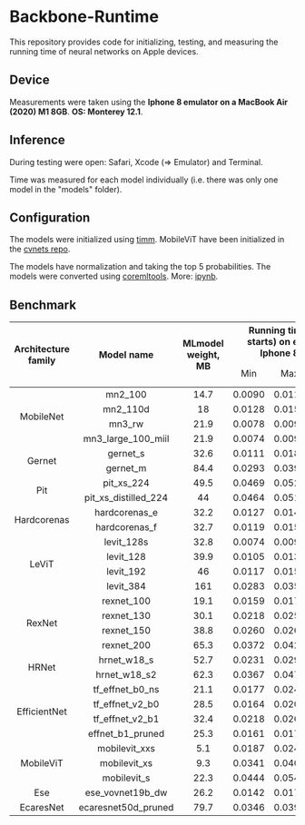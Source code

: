 # Backbone-Runtime
This repository provides code for initializing, testing, and measuring the running time of neural networks on Apple devices.

## Device
Measurements were taken using the **Iphone 8 emulator on a MacBook Air (2020) M1 8GB**.
**OS: Monterey 12.1**.

## Inference
During testing were open: Safari, Xcode (=> Emulator) and Terminal.

Time was measured for each model individually (i.e. there was only one model in the "models" folder).

## Сonfiguration
The models were initialized using [timm](https://github.com/rwightman/pytorch-image-models). MobileViT have been initialized in the [cvnets repo](https://github.com/apple/ml-cvnets/blob/main/main_conversion.py#L26).

The models have normalization and taking the top 5 probabilities. The models were converted using [coremltools](https://github.com/apple/coremltools). More: [ipynb](Create%20models.ipynb).

## Benchmark

<table>
    <thead align="center">
        <tr>
            <th rowspan="2"><span style="font-weight:bold">Architecture family</</th>
            <th rowspan="2">Model name</th>
            <th rowspan="2">MLmodel weight, MB</th>
            <th colspan="3">Running time (100 starts) on emulator Iphone 8, sec</th>
            <th rowspan="2">Average frames / sec</th>
            <th colspan="2">Metrics</th>
            <th rowspan="2">Interpolation</th>
        </tr>
        <tr>
            <td>Min</td>
            <td>Max</td>
            <td>Avg</td>
            <td>ImageNet<br>top-1</td>
            <td>ImageNet<br>top-5</td>
        </tr>
    </thead>
    <tbody align="center">
        <tr>
            <td rowspan="4">MobileNet</td>
            <td align="center">mn2_100</td>
            <td>14.7</td>
            <td>0.0090</td>
            <td>0.0114</td>
            <td>0.0100</td>
            <!-- <td><b>3.39</b></td> -->
            <td><b>99.86482083</b></td>
            <td>72.952</td>
            <td>91.002</td>
            <!-- <td><ins>2.51</ins></td> -->
            <td>bicubic</td>
        </tr>
        <tr>
            <td align="center">mn2_110d</td>
            <td>18</td>
            <td>0.0128</td>
            <td>0.0152</td>
            <td>0.0137</td>
            <td>72.92339643</td>
            <td>75.052</td>
            <td>92.188</td>
            <td>bicubic</td>
        </tr>
        <tr>
            <td align="center">mn3_rw</td>
            <td>21.9</td>
            <td>0.0078</td>
            <td>0.0098</td>
            <td>0.0087</td>
            <td><b>115.1641272</b></td>
            <td>75.63</td>
            <td>92.708</td>
            <td>bicubic</td>
        </tr>
        <tr>
            <td align="center">mn3_large_100_miil</td>
            <td>21.9</td>
            <td>0.0074</td>
            <td>0.0090</td>
            <td>0.0084</td>
            <td><b>118.5257193</b></td>
            <td>77.918</td>
            <td>92.906</td>
            <td>bicubic</td>
        </tr>
        <tr>
            <td rowspan="2">Gernet</td>
            <td align="center">gernet_s</td>
            <td>32.6</td>
            <td>0.0111</td>
            <td>0.0188</td>
            <td>0.0125</td>
            <td>79.71578839</td>
            <td>76.912</td>
            <td>93.134</td>
            <td>bilinear</td>
        </tr>
        <tr>
            <td align="center">gernet_m</td>
            <td>84.4</td>
            <td>0.0293</td>
            <td>0.0397</td>
            <td>0.0309</td>
            <td>32.32946595</td>
            <td>80.746</td>
            <td>95.184</td>
            <td>bilinear</td>
        </tr>
        <tr>
            <td rowspan="2">Pit</td>
            <td align="center">pit_xs_224</td>
            <td>49.5</td>
            <td>0.0469</td>
            <td>0.0520</td>
            <td>0.0495</td>
            <td>20.21368422</td>
            <td>78.188</td>
            <td>94.166</td>
            <td>bicubic</td>
        </tr>
        <tr>
            <td align="center">pit_xs_distilled_224</td>
            <td>44</td>
            <td>0.0464</td>
            <td>0.0514</td>
            <td>0.0493</td>
            <td>20.26778795</td>
            <td>79.304</td>
            <td>94.366</td>
            <td>bicubic</td>
        </tr>
        <tr>
            <td rowspan="2">Hardcorenas</td>
            <td align="center">hardcorenas_e</td>
            <td>32.2</td>
            <td>0.0127</td>
            <td>0.0143</td>
            <td>0.0134</td>
            <td>74.36810751</td>
            <td>77.792</td>
            <td>93.698</td>
            <td>bilinear</td>
        </tr>
        <tr>
            <td align="center">hardcorenas_f</td>
            <td>32.7</td>
            <td>0.0119</td>
            <td>0.0153</td>
            <td>0.0134</td>
            <td>74.43488205</td>
            <td>78.098</td>
            <td>93.804</td>
            <td>bilinear</td>
        </tr>
        <tr>
            <td rowspan="4">LeViT</td>
            <td align="center">levit_128s</td>
            <td>32.8</td>
            <td>0.0074</td>
            <td>0.0098</td>
            <td>0.0088</td>
            <td><b>113.2892364</b></td>
            <td>76.52</td>
            <td>92.866</td>
            <td>bicubic</td>
        </tr>
        <tr>
            <td align="center">levit_128</td>
            <td>39.9</td>
            <td>0.0105</td>
            <td>0.0133</td>
            <td>0.0119</td>
            <td>83.73827357</td>
            <td>78.486</td>
            <td>94.006</td>
            <td>bicubic</td>
        </tr>
        <tr>
            <td align="center">levit_192</td>
            <td>46</td>
            <td>0.0117</td>
            <td>0.0152</td>
            <td>0.0132</td>
            <td>75.49154138</td>
            <td>79.832</td>
            <td>94.786</td>
            <td>bicubic</td>
        </tr>
        <tr>
            <td align="center">levit_384</td>
            <td>161</td>
            <td>0.0283</td>
            <td>0.0355</td>
            <td>0.0297</td>
            <td>33.61994786</td>
            <td>82.588</td>
            <td>96.022</td>
            <td>bicubic</td>
        </tr>
        <tr>
            <td rowspan="4">RexNet</td>
            <td align="center">rexnet_100</td>
            <td>19.1</td>
            <td>0.0159</td>
            <td>0.0175</td>
            <td>0.0167</td>
            <td>59.84410556</td>
            <td>77.858</td>
            <td>93.87</td>
            <td>bicubic</td>
        </tr>
        <tr>
            <td align="center">rexnet_130</td>
            <td>30.1</td>
            <td>0.0218</td>
            <td>0.0251</td>
            <td>0.0231</td>
            <td>43.34531065</td>
            <td>79.5</td>
            <td>94.682</td>
            <td>bicubic</td>
        </tr>
        <tr>
            <td align="center">rexnet_150</td>
            <td>38.8</td>
            <td>0.0260</td>
            <td>0.0268</td>
            <td>0.0267</td>
            <td>37.45697546</td>
            <td>80.31</td>
            <td>95.166</td>
            <td>bicubic</td>
        </tr>
        <tr>
            <td align="center">rexnet_200</td>
            <td>65.3</td>
            <td>0.0372</td>
            <td>0.0428</td>
            <td>0.0388</td>
            <td>25.76275634</td>
            <td>81.628</td>
            <td>95.668</td>
            <td>bicubic</td>
        </tr>
        <tr>
            <td rowspan="2">HRNet</td>
            <td align="center">hrnet_w18_s</td>
            <td>52.7</td>
            <td>0.0231</td>
            <td>0.0298</td>
            <td>0.0253</td>
            <td>39.49241333</td>
            <td>72.34</td>
            <td>90.678</td>
            <td>bilinear</td>
        </tr>
        <tr>
            <td align="center">hrnet_w18_s2</td>
            <td>62.3</td>
            <td>0.0367</td>
            <td>0.0479</td>
            <td>0.0416</td>
            <td>24.04666871</td>
            <td>75.118</td>
            <td>92.416</td>
            <td>bilinear</td>
        </tr>
        <tr>
            <td rowspan="4">EfficientNet</td>
            <td align="center">tf_effnet_b0_ns</td>
            <td>21.1</td>
            <td>0.0177</td>
            <td>0.0246</td>
            <td>0.0188</td>
            <td>53.2333286</td>
            <td>78.658</td>
            <td>94.376</td>
            <td>bicubic</td>
        </tr>
        <tr>
            <td align="center">tf_effnet_v2_b0</td>
            <td>28.5</td>
            <td>0.0164</td>
            <td>0.0200</td>
            <td>0.0184</td>
            <td>54.39716128</td>
            <td>78.36</td>
            <td>94.024</td>
            <td>bicubic</td>
        </tr>
        <tr>
            <td align="center">tf_effnet_v2_b1</td>
            <td>32.4</td>
            <td>0.0218</td>
            <td>0.0264</td>
            <td>0.0232</td>
            <td>43.19406317</td>
            <td>79.462</td>
            <td>94.726</td>
            <td>bicubic</td>
        </tr>
        <tr>
            <td align="center">effnet_b1_pruned</td>
            <td>25.3</td>
            <td>0.0161</td>
            <td>0.0178</td>
            <td>0.0170</td>
            <td>58.84248773</td>
            <td>78.24</td>
            <td>93.832</td>
            <td>bicubic</td>
        </tr>
        <tr>
            <td rowspan="3">MobileViT</td>
            <td align="center">mobilevit_xxs</td>
            <td>5.1</td>
            <td>0.0187</td>
            <td>0.0242</td>
            <td>0.0201</td>
            <td>49.69032577</td>
            <td>69</td>
            <td>-</td>
            <td>bilinear</td>
        </tr>
        <tr>
            <td align="center">mobilevit_xs</td>
            <td>9.3</td>
            <td>0.0341</td>
            <td>0.0401</td>
            <td>0.0365</td>
            <td>27.4318441</td>
            <td>74.8</td>
            <td>-</td>
            <td>bilinear</td>
        </tr>
        <tr>
            <td align="center">mobilevit_s</td>
            <td>22.3</td>
            <td>0.0444</td>
            <td>0.0544</td>
            <td>0.0464</td>
            <td>21.56989809</td>
            <td>78.4</td>
            <td>-</td>
            <td>bilinear</td>
        </tr>
        <tr>
            <td rowspan="1">Ese</td>
            <td align="center">ese_vovnet19b_dw</td>
            <td>26.2</td>
            <td>0.0142</td>
            <td>0.0174</td>
            <td>0.0150</td>
            <td>66.58710872</td>
            <td>76.8</td>
            <td>93.272</td>
            <td>bicubic</td>
        </tr>
        <tr>
            <td rowspan="1">EcaresNet</td>
            <td align="center">ecaresnet50d_pruned</td>
            <td>79.7</td>
            <td>0.0346</td>
            <td>0.0397</td>
            <td>0.0367</td>
            <td>27.26925843</td>
            <td>79.71</td>
            <td>94.88</td>
            <td>bicubic</td>
        </tr>
    </tbody>
</table>

